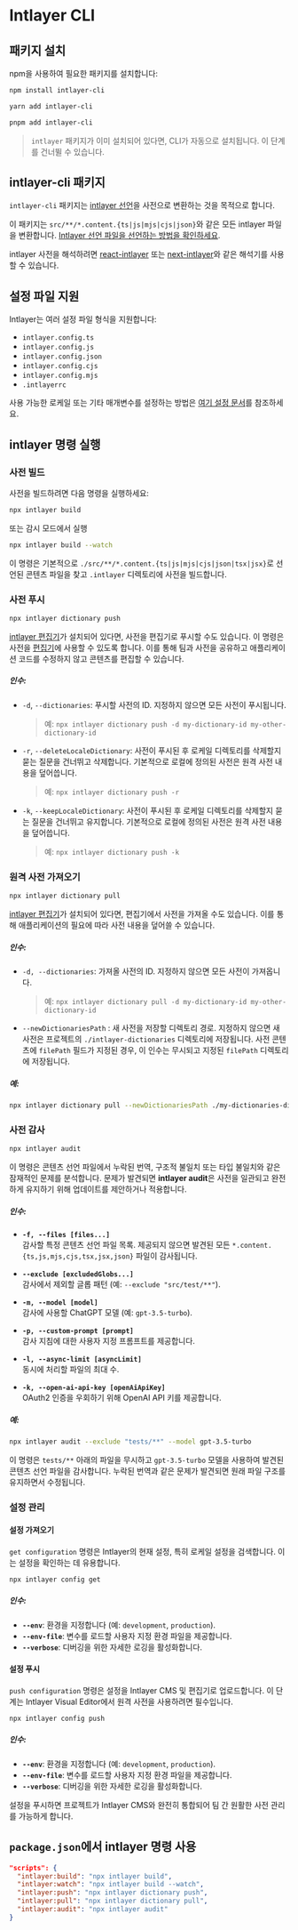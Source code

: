 # Intlayer CLI

## 패키지 설치

npm을 사용하여 필요한 패키지를 설치합니다:

```bash packageManager="npm"
npm install intlayer-cli
```

```bash packageManager="yarn"
yarn add intlayer-cli
```

```bash packageManager="pnpm"
pnpm add intlayer-cli
```

> `intlayer` 패키지가 이미 설치되어 있다면, CLI가 자동으로 설치됩니다. 이 단계를 건너뛸 수 있습니다.

## intlayer-cli 패키지

`intlayer-cli` 패키지는 [intlayer 선언](https://github.com/aymericzip/intlayer/blob/main/docs/ko/dictionary/get_started.md)을 사전으로 변환하는 것을 목적으로 합니다.

이 패키지는 `src/**/*.content.{ts|js|mjs|cjs|json}`와 같은 모든 intlayer 파일을 변환합니다. [Intlayer 선언 파일을 선언하는 방법을 확인하세요](https://github.com/aymericzip/intlayer/blob/main/packages/intlayer/README.md).

intlayer 사전을 해석하려면 [react-intlayer](https://www.npmjs.com/package/react-intlayer) 또는 [next-intlayer](https://www.npmjs.com/package/next-intlayer)와 같은 해석기를 사용할 수 있습니다.

## 설정 파일 지원

Intlayer는 여러 설정 파일 형식을 지원합니다:

- `intlayer.config.ts`
- `intlayer.config.js`
- `intlayer.config.json`
- `intlayer.config.cjs`
- `intlayer.config.mjs`
- `.intlayerrc`

사용 가능한 로케일 또는 기타 매개변수를 설정하는 방법은 [여기 설정 문서](https://github.com/aymericzip/intlayer/blob/main/docs/ko/configuration.md)를 참조하세요.

## intlayer 명령 실행

### 사전 빌드

사전을 빌드하려면 다음 명령을 실행하세요:

```bash
npx intlayer build
```

또는 감시 모드에서 실행

```bash
npx intlayer build --watch
```

이 명령은 기본적으로 `./src/**/*.content.{ts|js|mjs|cjs|json|tsx|jsx}`로 선언된 콘텐츠 파일을 찾고 `.intlayer` 디렉토리에 사전을 빌드합니다.

### 사전 푸시

```bash
npx intlayer dictionary push
```

[intlayer 편집기](https://github.com/aymericzip/intlayer/blob/main/docs/ko/intlayer_visual_editor.md)가 설치되어 있다면, 사전을 편집기로 푸시할 수도 있습니다. 이 명령은 사전을 [편집기](https://intlayer.org/dashboard)에 사용할 수 있도록 합니다. 이를 통해 팀과 사전을 공유하고 애플리케이션 코드를 수정하지 않고 콘텐츠를 편집할 수 있습니다.

##### 인수:

- `-d`, `--dictionaries`: 푸시할 사전의 ID. 지정하지 않으면 모든 사전이 푸시됩니다.
  > 예: `npx intlayer dictionary push -d my-dictionary-id my-other-dictionary-id`
- `-r`, `--deleteLocaleDictionary`: 사전이 푸시된 후 로케일 디렉토리를 삭제할지 묻는 질문을 건너뛰고 삭제합니다. 기본적으로 로컬에 정의된 사전은 원격 사전 내용을 덮어씁니다.
  > 예: `npx intlayer dictionary push -r`
- `-k`, `--keepLocaleDictionary`: 사전이 푸시된 후 로케일 디렉토리를 삭제할지 묻는 질문을 건너뛰고 유지합니다. 기본적으로 로컬에 정의된 사전은 원격 사전 내용을 덮어씁니다.
  > 예: `npx intlayer dictionary push -k`

### 원격 사전 가져오기

```bash
npx intlayer dictionary pull
```

[intlayer 편집기](https://github.com/aymericzip/intlayer/blob/main/docs/ko/intlayer_visual_editor.md)가 설치되어 있다면, 편집기에서 사전을 가져올 수도 있습니다. 이를 통해 애플리케이션의 필요에 따라 사전 내용을 덮어쓸 수 있습니다.

##### 인수:

- `-d, --dictionaries`: 가져올 사전의 ID. 지정하지 않으면 모든 사전이 가져옵니다.
  > 예: `npx intlayer dictionary pull -d my-dictionary-id my-other-dictionary-id`
- `--newDictionariesPath` : 새 사전을 저장할 디렉토리 경로. 지정하지 않으면 새 사전은 프로젝트의 `./intlayer-dictionaries` 디렉토리에 저장됩니다. 사전 콘텐츠에 `filePath` 필드가 지정된 경우, 이 인수는 무시되고 지정된 `filePath` 디렉토리에 저장됩니다.

##### 예:

```bash
npx intlayer dictionary pull --newDictionariesPath ./my-dictionaries-dir/
```

### 사전 감사

```bash
npx intlayer audit
```

이 명령은 콘텐츠 선언 파일에서 누락된 번역, 구조적 불일치 또는 타입 불일치와 같은 잠재적인 문제를 분석합니다. 문제가 발견되면 **intlayer audit**은 사전을 일관되고 완전하게 유지하기 위해 업데이트를 제안하거나 적용합니다.

##### 인수:

- **`-f, --files [files...]`**  
  감사할 특정 콘텐츠 선언 파일 목록. 제공되지 않으면 발견된 모든 `*.content.{ts,js,mjs,cjs,tsx,jsx,json}` 파일이 감사됩니다.

- **`--exclude [excludedGlobs...]`**  
  감사에서 제외할 글롭 패턴 (예: `--exclude "src/test/**"`).

- **`-m, --model [model]`**  
  감사에 사용할 ChatGPT 모델 (예: `gpt-3.5-turbo`).

- **`-p, --custom-prompt [prompt]`**  
  감사 지침에 대한 사용자 지정 프롬프트를 제공합니다.

- **`-l, --async-limit [asyncLimit]`**  
  동시에 처리할 파일의 최대 수.

- **`-k, --open-ai-api-key [openAiApiKey]`**  
  OAuth2 인증을 우회하기 위해 OpenAI API 키를 제공합니다.

##### 예:

```bash
npx intlayer audit --exclude "tests/**" --model gpt-3.5-turbo
```

이 명령은 `tests/**` 아래의 파일을 무시하고 `gpt-3.5-turbo` 모델을 사용하여 발견된 콘텐츠 선언 파일을 감사합니다. 누락된 번역과 같은 문제가 발견되면 원래 파일 구조를 유지하면서 수정됩니다.

### 설정 관리

#### 설정 가져오기

`get configuration` 명령은 Intlayer의 현재 설정, 특히 로케일 설정을 검색합니다. 이는 설정을 확인하는 데 유용합니다.

```bash
npx intlayer config get
```

##### 인수:

- **`--env`**: 환경을 지정합니다 (예: `development`, `production`).
- **`--env-file`**: 변수를 로드할 사용자 지정 환경 파일을 제공합니다.
- **`--verbose`**: 디버깅을 위한 자세한 로깅을 활성화합니다.

#### 설정 푸시

`push configuration` 명령은 설정을 Intlayer CMS 및 편집기로 업로드합니다. 이 단계는 Intlayer Visual Editor에서 원격 사전을 사용하려면 필수입니다.

```bash
npx intlayer config push
```

##### 인수:

- **`--env`**: 환경을 지정합니다 (예: `development`, `production`).
- **`--env-file`**: 변수를 로드할 사용자 지정 환경 파일을 제공합니다.
- **`--verbose`**: 디버깅을 위한 자세한 로깅을 활성화합니다.

설정을 푸시하면 프로젝트가 Intlayer CMS와 완전히 통합되어 팀 간 원활한 사전 관리를 가능하게 합니다.

## `package.json`에서 intlayer 명령 사용

```json fileName="package.json"
"scripts": {
  "intlayer:build": "npx intlayer build",
  "intlayer:watch": "npx intlayer build --watch",
  "intlayer:push": "npx intlayer dictionary push",
  "intlayer:pull": "npx intlayer dictionary pull",
  "intlayer:audit": "npx intlayer audit"
}
```
